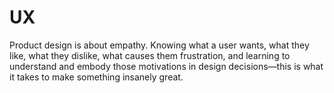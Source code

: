 # UX

Product design is about empathy. Knowing what a user wants, what they like, what
they dislike, what causes them frustration, and learning to understand and
embody those motivations in design decisions—this is what it takes to make
something insanely great.
